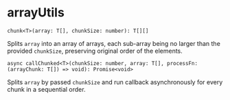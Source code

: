 # arrayUtils

`chunk<T>(array: T[], chunkSize: number): T[][]`

Splits `array` into an array of arrays, each sub-array being no larger than the provided `chunkSize`,
preserving original order of the elements.

`async callChunked<T>(chunkSize: number, array: T[], processFn: (arrayChunk: T[]) => void): Promise<void>`

Splits `array` by passed `chunkSize` and run callback asynchronously for every chunk in a sequential order.
